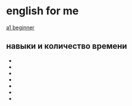 <h1>english for me</h1>
<a href="./content/01_a1-c2_description/1.1_a1-beginner.md">a1 beginner</a><br>
<h2>навыки и количество времени</h2>
<ul>
  <li><a href="content/01_a1-c2_description/1.1_a1-beginner.md"></a></li>
  <li><a href="content/01_a1-c2_description/1.2_a1-elementary.md"></a></li>
  <li><a href="content/01_a1-c2_description/1.3_a2-pre-intermediate.md"></a></li>
  <li><a href="content/01_a1-c2_description/1.4_b1-intermediate.md"></a></li>
  <li><a href="content/01_a1-c2_description/1.5_b2-upper-intermediate.md"></a></li>
  <li><a href="content/01_a1-c2_description/1.6_c1-advanced.md"></a></li>
  <li><a href="content/01_a1-c2_description/1.7_c2-procient-mastery.md"></a></li>
</ul>
